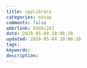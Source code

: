 ```yaml
---
title: cpplibrary
categories: essay
comments: false
abbrlink: b945c282
date: 2020-05-04 20:06:10
updated: 2020-05-04 20:06:10
tags:
keywords:
description:
---
```

